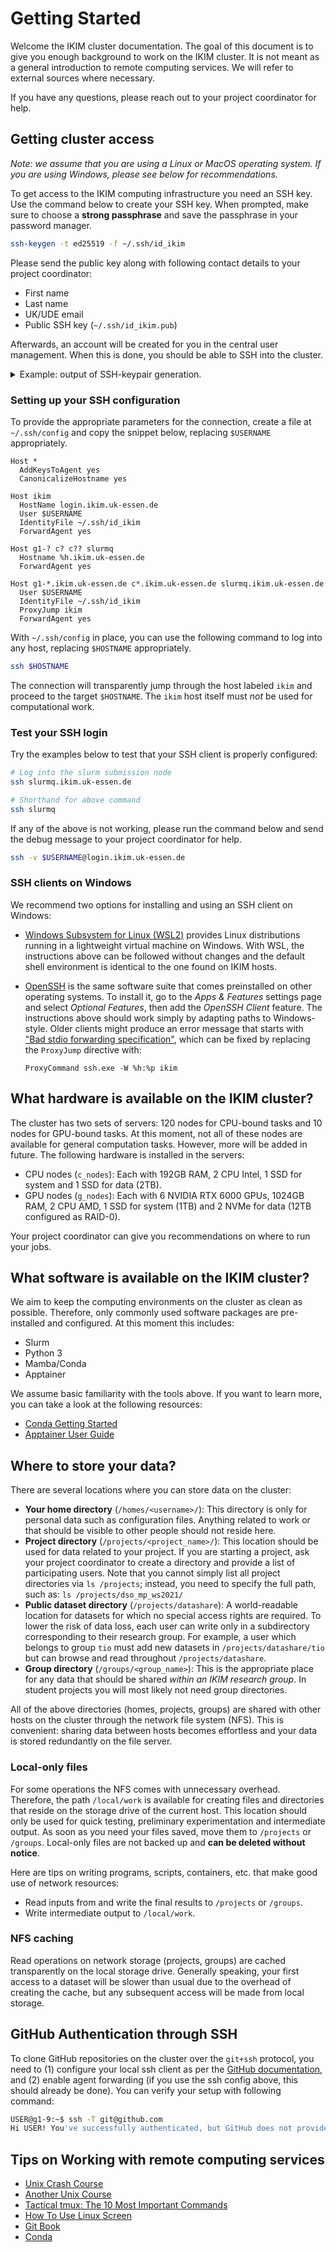 # Getting Started

Welcome the IKIM cluster documentation. The goal of this document is to give you enough background to work on the IKIM cluster. It is not meant as a general introduction to remote computing services. We will refer to external sources where necessary.

If you have any questions, please reach out to your project coordinator for help.

## Getting cluster access

_Note: we assume that you are using a Linux or MacOS operating system. If you are using Windows, please see below for recommendations._

To get access to the IKIM computing infrastructure you need an SSH key. Use the command below to create your SSH key. When prompted, make sure to choose a **strong passphrase** and save the passphrase in your password manager.

```sh
ssh-keygen -t ed25519 -f ~/.ssh/id_ikim
```

Please send the public key along with following contact details to your project coordinator:

- First name
- Last name
- UK/UDE email
- Public SSH key (`~/.ssh/id_ikim.pub`)

Afterwards, an account will be created for you in the central user management. When this is done, you should be able to SSH into the cluster.

<details>
<summary>Example: output of SSH-keypair generation. </summary>
When executing the command above, you should should see output similar to this:

```text
Generating public/private ed25519 key pair.
Enter passphrase (empty for no passphrase):
Enter same passphrase again:
Your identification has been saved in /Users/<user>/.ssh/id_ikim
Your public key has been saved in /Users/<user>/.ssh/id_ikim.pub
The key fingerprint is:
SHA256:PQyNrogYs001Y0IlsG75teDBFVlDmd7xSJPNI1lrQr4 user@<host>
The key's randomart image is:
+--[ED25519 256]--+
|..o...++o.*.     |
| o . ..o+X +.    |
|. . =.. =oBo.    |
|. o+.o o *+.     |
|o+.+ .  SE+      |
|.Bo.+...   .     |
|o oo...          |
|                 |
|                 |
+----[SHA256]-----+
```

Note that two files were created in your home directory in the `.ssh` subdirectory:

```sh
$ ls ~/.ssh
config  id_ikim  id_ikim.pub  known_hosts
```

- `~/.ssh/id_ikim` - This is your private SSH key. Treat this file like a password. Do not share it with anyone.
- `~/.ssh/id_ikim.pub` - This is your public SSH key. This should be shared with your project coordinator. You can open it with any text editor.

The contents of `~/.ssh/id_ikim.pub` look similar to this:

```sh
$ cat ~/.ssh/id_ikim.pub
ssh-ed25519 [long random string] <user>@<host>
```

</details>

### Setting up your SSH configuration

To provide the appropriate parameters for the connection, create a file at `~/.ssh/config` and copy the snippet below, replacing `$USERNAME` appropriately.

```ssh
Host *
  AddKeysToAgent yes
  CanonicalizeHostname yes

Host ikim
  HostName login.ikim.uk-essen.de
  User $USERNAME
  IdentityFile ~/.ssh/id_ikim
  ForwardAgent yes

Host g1-? c? c?? slurmq
  Hostname %h.ikim.uk-essen.de
  ForwardAgent yes

Host g1-*.ikim.uk-essen.de c*.ikim.uk-essen.de slurmq.ikim.uk-essen.de
  User $USERNAME
  IdentityFile ~/.ssh/id_ikim
  ProxyJump ikim
  ForwardAgent yes
```

With `~/.ssh/config` in place, you can use the following command to log into any host, replacing `$HOSTNAME` appropriately.

```sh
ssh $HOSTNAME
```

The connection will transparently jump through the host labeled `ikim` and proceed to the target `$HOSTNAME`. The `ikim` host itself must _not_ be used for computational work.

### Test your SSH login

Try the examples below to test that your SSH client is properly configured:

```sh
# Log into the slurm submission node
ssh slurmq.ikim.uk-essen.de

# Shorthand for above command
ssh slurmq
```

If any of the above is not working, please run the command below and send the debug message to your project coordinator for help.

```sh
ssh -v $USERNAME@login.ikim.uk-essen.de
```

### SSH clients on Windows

We recommend two options for installing and using an SSH client on Windows:

- [Windows Subsystem for Linux (WSL2)](https://docs.microsoft.com/en-us/windows/wsl/about) provides Linux distributions running in a lightweight virtual machine on Windows. With WSL, the instructions above can be followed without changes and the default shell environment is identical to the one found on IKIM hosts.
- [OpenSSH](https://docs.microsoft.com/en-us/windows-server/administration/openssh/openssh_overview) is the same software suite that comes preinstalled on other operating systems. To install it, go to the _Apps & Features_ settings page and select _Optional Features_, then add the _OpenSSH Client_ feature. The instructions above should work simply by adapting paths to Windows-style. Older clients might produce an error message that starts with ["Bad stdio forwarding specification"](https://github.com/PowerShell/Win32-OpenSSH/issues/1172), which can be fixed by replacing the `ProxyJump` directive with:

  ```text
  ProxyCommand ssh.exe -W %h:%p ikim
  ```

## What hardware is available on the IKIM cluster?

The cluster has two sets of servers: 120 nodes for CPU-bound tasks and 10 nodes for GPU-bound tasks. At this moment, not all of these nodes are available for general computation tasks. However, more will be added in future. The following hardware is installed in the servers:

- CPU nodes (`c_nodes`): Each with 192GB RAM, 2 CPU Intel, 1 SSD for system and 1 SSD for data (2TB).
- GPU nodes (`g_nodes`): Each with 6 NVIDIA RTX 6000 GPUs, 1024GB RAM, 2 CPU AMD, 1 SSD for system (1TB) and 2 NVMe for data (12TB configured as RAID-0).

Your project coordinator can give you recommendations on where to run your jobs.

## What software is available on the IKIM cluster?

We aim to keep the computing environments on the cluster as clean as possible. Therefore, only commonly used software packages are pre-installed and configured. At this moment this includes:

- Slurm
- Python 3
- Mamba/Conda
- Apptainer

We assume basic familiarity with the tools above. If you want to learn more, you can take a look at the following resources:

- [Conda Getting Started](https://docs.conda.io/projects/conda/en/latest/user-guide/getting-started.html#managing-conda)
- [Apptainer User Guide](https://apptainer.org/docs/user/main/index.html)

## Where to store your data?

There are several locations where you can store data on the cluster:

- **Your home directory** (`/homes/<username>/`): This directory is only for personal data such as configuration files. Anything related to work or that should be visible to other people should not reside here.
- **Project directory** (`/projects/<project_name>/`): This location should be used for data related to your project. If you are starting a project, ask your project coordinator to create a directory and provide a list of participating users. Note that you cannot simply list all project directories via `ls /projects`; instead, you need to specify the full path, such as: `ls /projects/dso_mp_ws2021/`
- **Public dataset directory** (`/projects/datashare`): A world-readable location for datasets for which no special access rights are required. To lower the risk of data loss, each user can write only in a subdirectory corresponding to their research group. For example, a user which belongs to group `tio` must add new datasets in `/projects/datashare/tio` but can browse and read throughout `/projects/datashare`.
- **Group directory** (`/groups/<group_name>`): This is the appropriate place for any data that should be shared _within an IKIM research group_. In student projects you will most likely not need group directories.

All of the above directories (homes, projects, groups) are shared with other hosts on the cluster through the network file system (NFS). This is convenient: sharing data between hosts becomes effortless and your data is stored redundantly on the file server.

### Local-only files

For some operations the NFS comes with unnecessary overhead. Therefore, the path `/local/work` is available for creating files and directories that reside on the storage drive of the current host. This location should only be used for quick testing, preliminary experimentation and intermediate output. As soon as you need your files saved, move them to `/projects` or `/groups`. Local-only files are not backed up and **can be deleted without notice**.

Here are tips on writing programs, scripts, containers, etc. that make good use of network resources:

- Read inputs from and write the final results to `/projects` or `/groups`.
- Write intermediate output to `/local/work`.

### NFS caching

Read operations on network storage (projects, groups) are cached transparently on the local storage drive. Generally speaking, your first access to a dataset will be slower than usual due to the overhead of creating the cache, but any subsequent access will be made from local storage.

## GitHub Authentication through SSH

To clone GitHub repositories on the cluster over the `git+ssh` protocol, you need to (1) configure your local ssh client as per the [GitHub documentation](https://docs.github.com/en/authentication/connecting-to-github-with-ssh), and (2) enable agent forwarding (if you use the ssh config above, this should already be done). You can verify your setup with following command:

```sh
USER@g1-9:~$ ssh -T git@github.com
Hi USER! You've successfully authenticated, but GitHub does not provide shell access.
```

## Tips on Working with remote computing services

- [Unix Crash Course](https://tildesites.bowdoin.edu/~sbarker/unix/)
- [Another Unix Course](https://www.csoft.net/docs/course.html)
- [Tactical tmux: The 10 Most Important Commands](https://danielmiessler.com/study/tmux/)
- [How To Use Linux Screen](https://linuxize.com/post/how-to-use-linux-screen/)
- [Git Book](https://git-scm.com/book/en/v2)
- [Conda](https://conda.io/projects/conda/en/latest/user-guide/getting-started.html#managing-conda)

